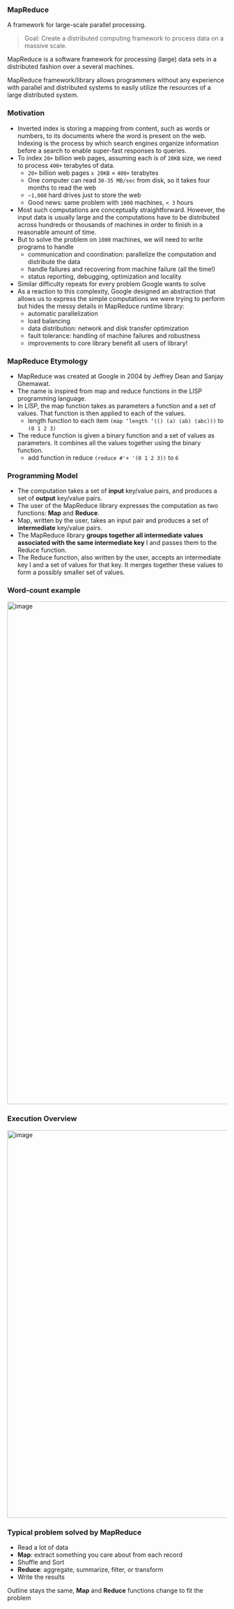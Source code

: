 ### MapReduce

A framework for large-scale parallel processing.

> Goal: Create a distributed computing framework to process data on a massive scale.

MapReduce is a software framework for processing (large) data sets in a distributed fashion over a several machines.

MapReduce framework/library allows programmers without any experience with parallel and distributed systems to easily utilize the resources of a large distributed system.

### Motivation

* Inverted index is storing a mapping from content, such as words or numbers, to its documents where the word is present on the web. Indexing is the process by which search engines organize information before a search to enable super-fast responses to queries.
* To index `20+` billion web pages, assuming each is of `20KB` size, we need to process `400+` terabytes of data.
  - `20+` billion web pages `x 20KB` = `400+` terabytes
  - One computer can read `30-35 MB/sec` from disk, so it takes four months to read the web
  - `~1,000` hard drives just to store the web
  - Good news: same problem with `1000` machines, `< 3` hours
* Most such computations are conceptually straightforward. However, the input data is usually large and the computations have to be distributed across hundreds or thousands of machines in order to finish in a reasonable amount of time.
* But to solve the problem on `1000` machines, we will need to write programs to handle
  - communication and coordination: parallelize the computation and distribute the data
  - handle failures and recovering from machine failure (all the time!)
  - status reporting, debugging, optimization and locality
* Similar difficulty repeats for every problem Google wants to solve
* As a reaction to this complexity, Google designed an abstraction that allows us to express the simple computations we were trying to perform but hides the messy details in MapReduce runtime library:
  - automatic parallelization
  - load balancing
  - data distribution: network and disk transfer optimization
  - fault tolerance: handling of machine failures and robustness
  - improvements to core library benefit all users of library!

### MapReduce Etymology

* MapReduce was created at Google in 2004 by Jeffrey Dean and Sanjay Ghemawat. 
* The name is inspired from map and reduce functions in the LISP programming language. 
* In LISP, the map function takes as parameters a function and a set of values. That function is then applied to each of the values.
  - length function to each item `(map ‘length ‘(() (a) (ab) (abc)))` to `(0 1 2 3)` 
* The reduce function is given a binary function and a set of values as parameters. It combines all the values together using the binary function.
  - add function in reduce `(reduce #'+ '(0 1 2 3))` to `6`


### Programming Model

* The computation takes a set of **input** key/value pairs, and produces a set of **output** key/value pairs. 
* The user of the MapReduce library expresses the computation as two functions: **Map** and **Reduce**.
* Map, written by the user, takes an input pair and produces a set of **intermediate** key/value pairs.
* The MapReduce library **groups together all intermediate values associated with the same intermediate key** I and passes them
to the Reduce function.
* The Reduce function, also written by the user, accepts an intermediate key I and a set of values for that key. It
merges together these values to form a possibly smaller set of values. 


### Word-count example

<img width="1154" alt="image" src="https://user-images.githubusercontent.com/19663316/210795017-6205fe34-f237-4151-904c-31dec4b9684f.png">

### Execution Overview

<img width="890" alt="image" src="https://user-images.githubusercontent.com/19663316/210792948-4460abf7-4fc5-4db4-ade5-0f96100ab517.png">

### Typical problem solved by MapReduce
* Read a lot of data
* **Map**: extract something you care about from each record
* Shuffle and Sort
* **Reduce**: aggregate, summarize, filter, or transform
* Write the results

Outline stays the same, **Map** and **Reduce** functions change to fit the problem

